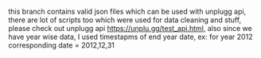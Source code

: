 this branch contains valid json files which can be used with unplugg api, there are lot of scripts too which were used for data cleaning and stuff, please check out unplugg api https://unplu.gg/test_api.html, also since we have year wise data, I used timestapms of end year date, ex: for year 2012 corresponding date = 2012,12,31
